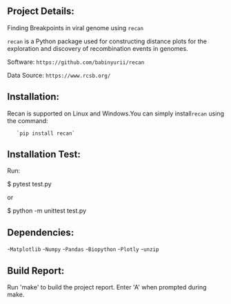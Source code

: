 ## Project Details:

 Finding Breakpoints in viral genome using `recan`

`recan` is a Python package used for constructing distance plots for the exploration and discovery of recombination events in genomes. 

Software: `https://github.com/babinyurii/recan`

Data Source: `https://www.rcsb.org/`



## Installation:

Recan is supported on Linux and Windows.You can simply install`recan` using the command:

       `pip install recan`

## Installation Test:

Run:

$ pytest test.py

or

$ python -m unittest test.py

## Dependencies:
 -`Matplotlib`
 -`Numpy`
 -`Pandas`
 -`Biopython`
 -`Plotly`
 -`unzip`

## Build Report:
Run 'make' to build the project report.
Enter 'A' when prompted during make. 
